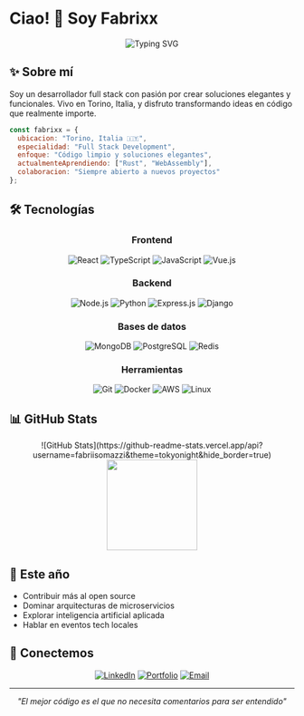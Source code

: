 # Ciao! 👋 Soy Fabrixx

<div align="center">
  <img src="https://readme-typing-svg.herokuapp.com/?lines=Full+Stack+Developer;Apasionado+por+el+código+limpio;Siempre+aprendiendo+algo+nuevo&font=Fira%20Code&center=true&width=380&height=50&duration=4000&pause=1000" alt="Typing SVG" />
</div>

## ✨ Sobre mí

Soy un desarrollador full stack con pasión por crear soluciones elegantes y funcionales. Vivo en Torino, Italia, y disfruto transformando ideas en código que realmente importe.

```javascript
const fabrixx = {
  ubicacion: "Torino, Italia 🇮🇹",
  especialidad: "Full Stack Development",
  enfoque: "Código limpio y soluciones elegantes",
  actualmenteAprendiendo: ["Rust", "WebAssembly"],
  colaboracion: "Siempre abierto a nuevos proyectos"
};
```

## 🛠 Tecnologías

<div align="center">

### Frontend
![React](https://img.shields.io/badge/React-20232A?style=for-the-badge&logo=react&logoColor=61DAFB)
![TypeScript](https://img.shields.io/badge/TypeScript-007ACC?style=for-the-badge&logo=typescript&logoColor=white)
![JavaScript](https://img.shields.io/badge/JavaScript-F7DF1E?style=for-the-badge&logo=javascript&logoColor=black)
![Vue.js](https://img.shields.io/badge/Vue.js-35495E?style=for-the-badge&logo=vuedotjs&logoColor=4FC08D)

### Backend
![Node.js](https://img.shields.io/badge/Node.js-43853D?style=for-the-badge&logo=node.js&logoColor=white)
![Python](https://img.shields.io/badge/Python-3776AB?style=for-the-badge&logo=python&logoColor=white)
![Express.js](https://img.shields.io/badge/Express.js-404D59?style=for-the-badge&logo=express&logoColor=white)
![Django](https://img.shields.io/badge/Django-092E20?style=for-the-badge&logo=django&logoColor=white)

### Bases de datos
![MongoDB](https://img.shields.io/badge/MongoDB-4EA94B?style=for-the-badge&logo=mongodb&logoColor=white)
![PostgreSQL](https://img.shields.io/badge/PostgreSQL-316192?style=for-the-badge&logo=postgresql&logoColor=white)
![Redis](https://img.shields.io/badge/Redis-DC382D?style=for-the-badge&logo=redis&logoColor=white)

### Herramientas
![Git](https://img.shields.io/badge/Git-F05032?style=for-the-badge&logo=git&logoColor=white)
![Docker](https://img.shields.io/badge/Docker-2496ED?style=for-the-badge&logo=docker&logoColor=white)
![AWS](https://img.shields.io/badge/AWS-232F3E?style=for-the-badge&logo=amazon-aws&logoColor=white)
![Linux](https://img.shields.io/badge/Linux-FCC624?style=for-the-badge&logo=linux&logoColor=black)

</div>

## 📊 GitHub Stats

<div align="center">
  ![GitHub Stats](https://github-readme-stats.vercel.app/api?username=fabriisomazzi&theme=tokyonight&hide_border=true)
  
  <img height="160em" src="https://github-readme-stats.vercel.app/api/top-langs/?username=fabriisomazzi&layout=compact&theme=tokyonight&hide_border=true&langs_count=6"/>
</div>

## 🎯 Este año

- Contribuir más al open source
- Dominar arquitecturas de microservicios  
- Explorar inteligencia artificial aplicada
- Hablar en eventos tech locales

## 💬 Conectemos

<div align="center">
  
[![LinkedIn](https://img.shields.io/badge/-LinkedIn-0A66C2?style=flat&logo=linkedin&logoColor=white)](https://linkedin.com/in/tu-perfil)
[![Portfolio](https://img.shields.io/badge/-Portfolio-000000?style=flat&logo=firefox&logoColor=white)](https://tu-portfolio.com)
[![Email](https://img.shields.io/badge/-Email-EA4335?style=flat&logo=gmail&logoColor=white)](mailto:tu-email@gmail.com)

</div>

---

<div align="center">
  <i>"El mejor código es el que no necesita comentarios para ser entendido"</i>
</div>
